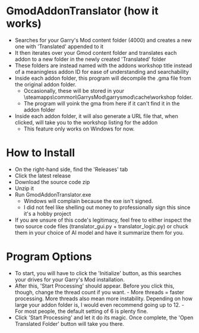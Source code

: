 # GmodAddonTranslator (how it works)
* Searches for your Garry's Mod content folder (4000) and creates a new one with 'Translated' appended to it
* It then iterates over your Gmod content folder and translates each addon to a new folder in the newly created 'Translated' folder
* These folders are instead named with the addons workshop title instead of a meaningless addon ID for ease of understanding and searchability
* Inside each addon folder, this program will decompile the .gma file from the original addon folder.
     - Occasionally, these will be stored in your \steamapps\common\GarrysMod\garrysmod\cache\workshop folder.
     - The program will yoink the gma from here if it can't find it in the addon folder
* Inside each addon folder, it will also generate a URL file that, when clicked, will take you to the workshop listing for the addon
     - This feature only works on Windows for now.

# How to Install
* On the right-hand side, find the 'Releases' tab
* Click the latest release
* Download the source code zip
* Unzip it
* Run GmodAddonTranslator.exe
     - Windows will complain because the exe isn't signed.
     - I did not feel like shelling out money to professionally sign this since it's a hobby project
* If you are unsure of this code's legitimacy, feel free to either inspect the two source code files (translator_gui.py + translator_logic.py) or chuck them in your choice of AI model and have it summarize them for you. 

# Program Options
* To start, you will have to click the 'Initialize' button, as this searches your drives for your Garry's Mod installation.
* After this, 'Start Processing' should appear. Before you click this, though, change the thread count if you want.
      - More threads = faster processing. More threads also mean more instability. Depending on how large your addon folder is, I would even recommend going up to 12.
      - For most people, the default setting of 6 is plenty fine. 
* Click 'Start Processing' and let it do its magic. Once complete, the 'Open Translated Folder' button will take you there. 

